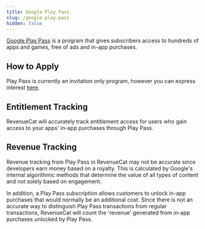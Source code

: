 ```yaml
---
title: Google Play Pass
slug: /google-play-pass
hidden: false
---
```


[Google Play Pass](https://developer.android.com/google-play/guides/play-pass) is a program that gives subscribers access to hundreds of apps and games, free of ads and in-app purchases.

## How to Apply

Play Pass is currently an invitation only program, however you can express interest [here](https://docs.google.com/forms/d/e/1FAIpQLSdmL0YkKrklqZHTcb6sVZLnSXA7Tf5TELppa0mx7tAn1x3AJA/viewform).

## Entitlement Tracking

RevenueCat will accurately track entitlement access for users who gain access to your apps' in-app purchases through Play Pass.

## Revenue Tracking

Revenue tracking from Play Pass in RevenueCat may not be accurate since developers earn money based on a royalty. This is calculated by Google's internal algorithmic methods that determine the value of all types of content and not solely based on engagement.

In addition, a Play Pass subscription allows customers to unlock in-app purchases that would normally be an additional cost. Since there is not an accurate way to distinguish Play Pass transactions from regular transactions, RevenueCat will count the 'revenue' generated from in-app purchases unlocked by Play Pass.
